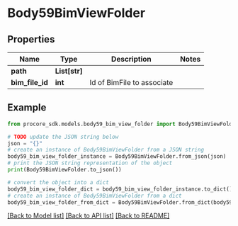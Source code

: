 # Body59BimViewFolder


## Properties

Name | Type | Description | Notes
------------ | ------------- | ------------- | -------------
**path** | **List[str]** |  | 
**bim_file_id** | **int** | Id of BimFile to associate | 

## Example

```python
from procore_sdk.models.body59_bim_view_folder import Body59BimViewFolder

# TODO update the JSON string below
json = "{}"
# create an instance of Body59BimViewFolder from a JSON string
body59_bim_view_folder_instance = Body59BimViewFolder.from_json(json)
# print the JSON string representation of the object
print(Body59BimViewFolder.to_json())

# convert the object into a dict
body59_bim_view_folder_dict = body59_bim_view_folder_instance.to_dict()
# create an instance of Body59BimViewFolder from a dict
body59_bim_view_folder_from_dict = Body59BimViewFolder.from_dict(body59_bim_view_folder_dict)
```
[[Back to Model list]](../README.md#documentation-for-models) [[Back to API list]](../README.md#documentation-for-api-endpoints) [[Back to README]](../README.md)


